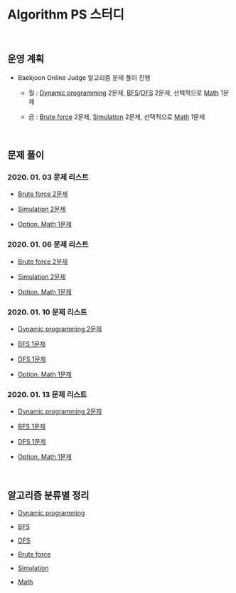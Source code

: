 # Algorithm PS 스터디

<br>

## 운영 계획

- Baekjoon Online Judge 알고리즘 문제 풀이 진행

  - 월 : [Dynamic programming](https://www.acmicpc.net/problem/tag/%EB%8B%A4%EC%9D%B4%EB%82%98%EB%AF%B9%20%ED%94%84%EB%A1%9C%EA%B7%B8%EB%9E%98%EB%B0%8D) 2문제, [BFS](https://www.acmicpc.net/problem/tag/BFS)/[DFS](https://www.acmicpc.net/problem/tag/DFS) 2문제, 선택적으로 [Math](https://www.acmicpc.net/problem/tag/%EC%88%98%ED%95%99) 1문제

  - 금 : [Brute force](https://www.acmicpc.net/problem/tag/%EB%B8%8C%EB%A3%A8%ED%8A%B8%20%ED%8F%AC%EC%8A%A4) 2문제, [Simulation](https://www.acmicpc.net/problem/tag/%EC%8B%9C%EB%AE%AC%EB%A0%88%EC%9D%B4%EC%85%98) 2문제, 선택적으로 [Math](https://www.acmicpc.net/problem/tag/%EC%88%98%ED%95%99) 1문제

<br>

## 문제 풀이

### 2020. 01. 03 문제 리스트

- [Brute force 2문제](./baekjoon/brute_force/2020-01-03/README.md)

- [Simulation 2문제](./baekjoon/simulation/2020-01-03/README.md)

- [Option. Math 1문제](./baekjoon/math/2020-01-03/README.md)

### 2020. 01. 06 문제 리스트

- [Brute force 2문제](./baekjoon/brute_force/2020-01-06/README.md)

- [Simulation 2문제](./baekjoon/simulation/2020-01-06/README.md)

- [Option. Math 1문제](./baekjoon/math/2020-01-06/README.md)

### 2020. 01. 10 문제 리스트

- [Dynamic programming 2문제](./baekjoon/dynamic_programming/2020-01-10/README.md)

- [BFS 1문제](./baekjoon/bfs/2020-01-10/README.md)

- [DFS 1문제](./baekjoon/dfs/2020-01-10/README.md)

- [Option. Math 1문제](./baekjoon/math/2020-01-10/README.md)

### 2020. 01. 13 문제 리스트

- [Dynamic programming 2문제](./baekjoon/dynamic_programming/2020-01-13/README.md)

- [BFS 1문제](./baekjoon/bfs/2020-01-13/README.md)

- [DFS 1문제](./baekjoon/dfs/2020-01-13/README.md)

- [Option. Math 1문제](./baekjoon/math/2020-01-13/README.md)

<br>

## 알고리즘 분류별 정리

- [Dynamic programming](./baekjoon/dynamic_programming/README.md)

- [BFS](./baekjoon/bfs/README.md)

- [DFS](./baekjoon/dfs/README.md)

- [Brute force](./baekjoon/brute_force/README.md)

- [Simulation](./baekjoon/simulation/README.md)

- [Math](./baekjoon/math/README.md)
